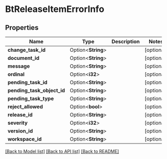 # BtReleaseItemErrorInfo

## Properties

Name | Type | Description | Notes
------------ | ------------- | ------------- | -------------
**change_task_id** | Option<**String**> |  | [optional]
**document_id** | Option<**String**> |  | [optional]
**message** | Option<**String**> |  | [optional]
**ordinal** | Option<**i32**> |  | [optional]
**pending_task_id** | Option<**String**> |  | [optional]
**pending_task_object_id** | Option<**String**> |  | [optional]
**pending_task_type** | Option<**String**> |  | [optional]
**reject_allowed** | Option<**bool**> |  | [optional]
**release_id** | Option<**String**> |  | [optional]
**severity** | Option<**i32**> |  | [optional]
**version_id** | Option<**String**> |  | [optional]
**workspace_id** | Option<**String**> |  | [optional]

[[Back to Model list]](../README.md#documentation-for-models) [[Back to API list]](../README.md#documentation-for-api-endpoints) [[Back to README]](../README.md)


